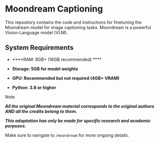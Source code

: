 # Moondream Captioning 

This repository contains the code and instructions for finetuning the Moondream model for image captioning tasks. Moondream is a powerful Vision-Language model (VLM).

## System Requirements

- ****RAM: 8GB+ (16GB recommended) ****

- ****Storage: 5GB for model weights****

- ****GPU: Recommended but not required (4GB+ VRAM)****

 - ****Python: 3.8 or higher****



> [!NOTE]
> *****All the original Moondream material corresponds to the original authors AND all the credits belong to them.*****
>
> *****This adaptation has only be made for specific research and academic porpuses.*****

Make sure to navigate to `/moondream` for more ongoing details.





